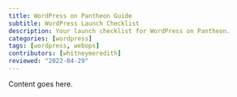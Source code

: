 ```yaml
---
title: WordPress on Pantheon Guide
subtitle: WordPress Launch Checklist
description: Your launch checklist for WordPress on Pantheon.
categories: [wordpress]
tags: [wordpress, webops]
contributors: [whitneymeredith]
reviewed: "2022-04-29"
---
```


Content goes here.